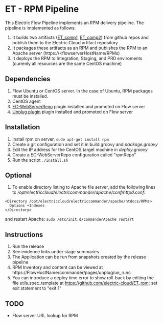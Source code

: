 # ET - RPM Pipeline

This Electric Flow Pipeline implements an RPM delivery pipeline. The pipeline is implemented as follows:
1. It builds two artifacts ([ET_comp1](https://github.com/electric-cloud/ET_comp1), [ET_comp2](https://github.com/electric-cloud/ET_comp2)) from github repos and publish them to the Electric Cloud artifact repository
1. It packages these artifacts as an RPM and publishes the RPM to an Apache server (https://<flowserverHostName/RPMs)
1. It deploys the RPM to Integration, Staging, and PRD enviroments (currenly all resources are the same CentOS machine)

## Dependencies
1. Flow Ubuntu or CentOS server.  In the case of Ubuntu, RPM packages must be installed.
1. CentOS agent
1. [EC-WebServerRepo](https://github.com/electric-cloud/EC-WebServerRepo) plugin installed and promoted on Flow server
1. [Unplug plugin](https://github.com/electric-cloud/Unplug) plugin installed and promoted on Flow server

## Installation
1. Install rpm on server, ```sudo apt-get install rpm```
1. Create a git configuration and set it in build.groovy and *package.groovy*
1. Edit the IP address for the CentOS target machine in *deploy.groovy*
1. Create a EC-WebServerRepo configuration called "rpmRepo"
1. Run the script ```./install.sh```

## Optional
1. To enable directory listing to Apache file server, add the following lines to */opt/electriccloud/electriccommander/apache/conf/httpd.conf*:
```
<Directory /opt/electriccloud/electriccommander/apache/htdocs/RPMs>
  Options +Indexes
</Directory>
```
and restart Apache:
```sudo /etc/init.d/commanderApache restart```

## Instructions
1. Run the release
1. See evidence links under stage summaries
1. The Application can be run from snapshots created by the release pipeline
1. RPM Inventory and content can be viewed at https://FlowHostName/commander/pages/unplug/un_runc
1. You can introduce a deploy time error to show roll-back by editing the file utils.spec_template at https://github.com/electric-cloud/ET_rpm; set exit statement to "exit 1"

## TODO
- Flow server URL lookup for RPM